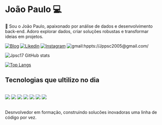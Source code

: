 # João Paulo 💻

👋 Sou o João Paulo, apaixonado por análise de dados e desenvolvimento back-end. Adoro explorar dados, criar soluções robustas e transformar ideias em projetos.

[![Blog](https://img.shields.io/badge/GitHub-100000?style=for-the-badge&logo=github&logoColor=white)](https://github.com/jpsc17/jpsc17/)
[![Likedin](https://img.shields.io/badge/LinkedIn-0077B5?style=for-the-badge&logo=linkedin&logoColor=white)](https://www.linkedin.com/in/jo%C3%A3o-paulo-gomes-03036a308/)
[![Instagram](https://img.shields.io/badge/Instagram-E4405F?style=for-the-badge&logo=instagram&logoColor=white)](https://www.instagram.com/jpsilvaxl7/)
![gmail:hppts://Jppsc2005@gmail.com/](https://img.shields.io/badge/Gmail-D14836?style=for-the-badge&logo=gmail&logoColor=white)

![Jpsc17 GitHub stats](https://github-readme-stats.vercel.app/api?username=jpsc17&show_icons=true&theme=dracula)

[![Top Langs](https://github-readme-stats.vercel.app/api/top-langs/?username=jpsc17&theme=dracula)](https://github.com/anuraghazra/github-readme-stats)


## Tecnologias que ultilizo no dia 
<div style="display: inline_block"><br/>
<img
aling="center"att="html5"src="https://img.shields.io/badge/HTML5-E34F26?style=for-the-badge&logo=html5&logoColor=white">
<img aling="center"att="CSS3"src="https://img.shields.io/badge/CSS3-1572B6?style=for-the-badge&logo=css3&logoColor=white" > 
<img aling="center"att="JS"src="https://img.shields.io/badge/JavaScript-F7DF1E?style=for-the-badge&logo=javascript&logoColor=black" >
<img aling="center"att="python"src="https://img.shields.io/badge/Python-3776AB?style=for-the-badge&logo=python&logoColor=white" >
<img aling="center"att="php"src="https://img.shields.io/badge/PHP-777BB4?style=for-the-badge&logo=php&logoColor=white" >
<img aling="center"att="react"src="https://img.shields.io/badge/React-20232A?style=for-the-badge&logo=react&logoColor=61DAFB" >
<img aling="center"att="flutter"src="https://img.shields.io/badge/Flutter-02569B?style=for-the-badge&logo=flutter&logoColor=white" >
</div></br>

Desnvolvedor em formação, construindo solucões inovadoras uma linha de código por vez.


